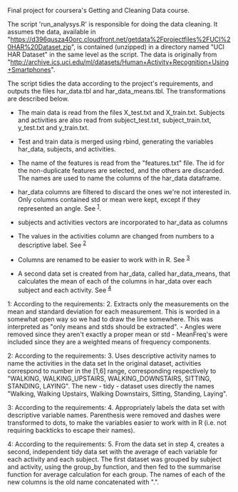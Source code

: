 Final project for coursera's Getting and Cleaning Data course.

The script 'run_analysys.R' is responsible for doing the data cleaning. It assumes the data, available in "https://d396qusza40orc.cloudfront.net/getdata%2Fprojectfiles%2FUCI%20HAR%20Dataset.zip", is contained (unzipped) in a directory named "UCI HAR Dataset" in the same level as the script. The data is originally from "http://archive.ics.uci.edu/ml/datasets/Human+Activity+Recognition+Using+Smartphones".

The script tidies the data according to the project's requirements, and outputs the files har_data.tbl and har_data_means.tbl. The transformations are described below.

- The main data is read from the files X_test.txt and X_train.txt. Subjects and activities are also read from subject_test.txt, subject_train.txt, y_test.txt and y_train.txt.

- Test and train data is merged using rbind, generating the variables har_data, subjects,
and activities.

- The name of the features is read from the "features.txt" file. The id for the non-duplicate features are selected, and the others are discarded. The names are used to name the columns of the har_data dataframe.

- har_data columns are filtered to discard the ones we're not interested in. Only columns contained std or mean were kept, except if they represented an angle. See <sup>[1](#fn1)</sup>.

- subjects and activities vectors are incorporated to har_data as columns

- The values in the activities column are changed from numbers to a descriptive label. See <sup>[2](#fn2)</sup>

- Columns are renamed to be easier to work with in R. See <sup>[3](#fn3)</sup>

- A second data set is created from har_data, called har_data_means, that calculates the mean of each of the columns in har_data over each subject and each activity. See <sup>[4](#fn4)</sup>


<a name="fn1">1</a>: According to the requirements:
2. Extracts only the measurements on the mean and standard deviation for each measurement.
	This is worded in a somewhat open way so we had to draw the line somewhere. This was interpreted as "only means and stds should be extracted".
	- Angles were removed since they aren't exactly a proper mean or std
	- MeanFreq's were included since they are a weighted means of frequency components.

<a name="fn2">2</a>: According to the requirements:
3. Uses descriptive activity names to name the activities in the data set
	In the original dataset, activities correspond to number in the [1,6] range, corresponding respectively to "WALKING, WALKING_UPSTAIRS, WALKING_DOWNSTAIRS, SITTING, STANDING, LAYING". The new - tidy - dataset uses directly the names "Walking, Walking Upstairs, Walking Downstairs, Sitting, Standing, Laying".

<a name="fn3">3</a>: According to the requirements:
4. Appropriately labels the data set with descriptive variable names.
	Parenthesis were removed and dashes were transformed to dots, to make the variables easier to work with in R (i.e. not requiring backticks to escape their names).

<a name="fn4">4</a>: According to the requirements:
5. From the data set in step 4, creates a second, independent tidy data set with the average of each variable for each activity and each subject.
	The first dataset was grouped by subject and activity, using the group_by function, and then fed to the summarise function for average calculation for each group. The names of each of the new columns is the old name concatenated with ".".